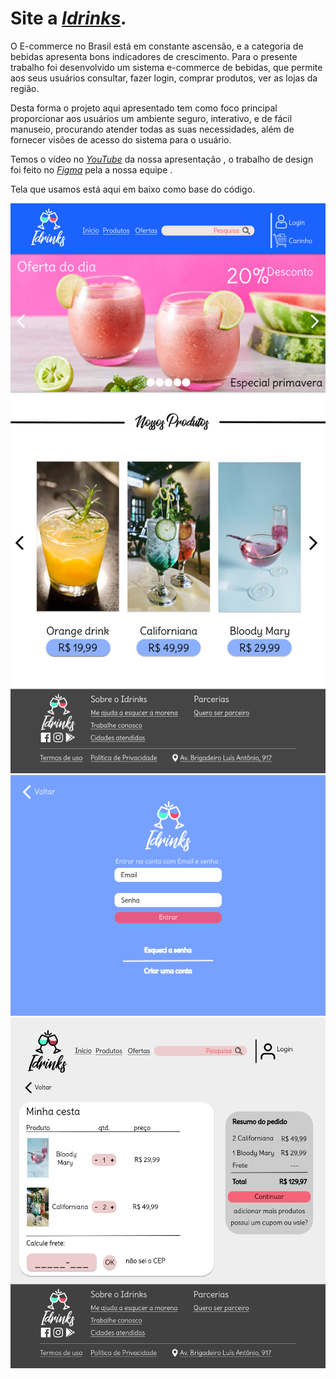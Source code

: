 # Site a <a href="https://www.instagram.com/idrin.ks/"><i>Idrinks</i></a><span>.

O E-commerce no Brasil está em constante ascensão, e a categoria de bebidas apresenta bons indicadores de crescimento. Para o presente trabalho foi desenvolvido um sistema e-commerce de bebidas, que permite aos seus usuários consultar, fazer login, comprar produtos, ver as lojas da região. 

Desta forma o projeto aqui apresentado tem como foco principal proporcionar aos usuários um ambiente seguro, interativo, e de fácil manuseio, procurando atender todas as suas necessidades, além de fornecer visões de acesso do sistema para o usuário.

Temos o vídeo no <a href="https://www.youtube.com/watch?v=fpetKMRkd-Q&ab_channel=VitorGabriel"><i>YouTube</i></a><span> da nossa apresentação , o trabalho de design foi feito no <a href="https://www.figma.com/community/file/1075214691503671266/Idrinks"><i>Figma</i></a><span> pela a nossa equipe .

Tela que usamos está aqui em baixo como base do código.
    
![Resume cv](/Home.png)
![Resume cv](/Tela_de_Login.png)
![Resume cv](/Tela_do_carinho.png)
